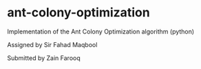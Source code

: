 # ant-colony-optimization
Implementation of the Ant Colony Optimization algorithm (python)

Assigned by Sir Fahad Maqbool

Submitted by Zain Farooq
